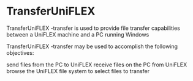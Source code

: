 # TransferUniFLEX

TransferUniFLEX -transfer is used to provide file transfer capabilities between a UniFLEX machine and a PC running Windows

TransferUniFLEX -transfer may be used to accomplish the following objectives:

send files from the PC to UniFLEX 
receive files on the PC from UniFLEX 
browse the UniFLEX file system to select files to transfer
